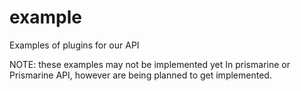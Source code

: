 # example
Examples of plugins for our API

NOTE: these examples may not be implemented yet In prismarine or Prismarine API, however are being planned to get implemented.
